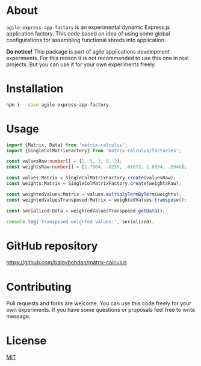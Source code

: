 # About
`agile-express-app-factory` is an experimental dynamic Express.js application factory.
This code based on idea of using some global configurations for assembling functional
shreds into application.

**Do notice!** This package is part of agile applications development experiments. For this reason it is
not recommended to use this one in real projects. But you can use it for your own experiments freely.

# Installation
```bash
npm i --save agile-express-app-factory
```

# Usage
```typescript
import {Matrix, Data} from 'matrix-calculus';
import {SingleColMatrixFactory} from 'matrix-calculus/factories';

const valuesRaw:number[] = [2, 5, 3, 6, 2];
const weightsRaw:number[] = [1.7364, .8255, .01672, 1.8354, .5948];

const values:Matrix = SingleColMatrixFactory.create(valuesRaw);
const weights:Matrix = SingleColMatrixFactory.create(weightsRaw);

const weightedValues:Matrix = values.multiplyTermByTerm(weights);
const weightedValuesTransposed:Matrix = weightedValues.transpose();

const serialized:Data = weightedValuesTransposed.getData();

console.log('Transposed weighted values:', serialized);
```

# GitHub repository
https://github.com/balovbohdan/matrix-calculus

# Contributing
Pull requests and forks are welcome. You can use this code freely for your own experiments.
If you have some questions or proposals feel free to write message.

# License
[MIT](https://choosealicense.com/licenses/mit/)